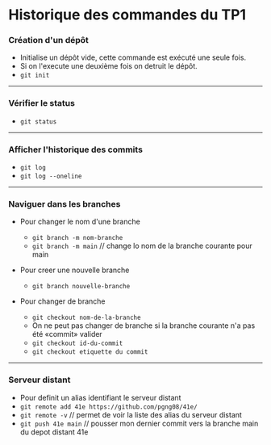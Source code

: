 # Historique des commandes du TP1

### Création d'un dépôt

- Initialise un dépôt vide, cette commande est exécuté une seule fois.
- Si on l'execute une deuxième fois on detruit le dépôt. 
- `git init`

---

### Vérifier le status

- `git status`

---

### Afficher l'historique des commits
- `git log`
- `git log --oneline`

---

### Naviguer dans les branches
- Pour changer le nom d'une branche
  - `git branch -m nom-branche`
  - `git branch -m main` // change lo nom de la branche courante pour main

- Pour creer une nouvelle branche
  - `git branch nouvelle-branche`

- Pour changer de branche
  - `git checkout nom-de-la-branche`
  - On ne peut pas changer de branche si la branche courante n'a pas été «commit» valider 
  - `git checkout id-du-commit`   
  - `git checkout etiquette du commit`

---
### Serveur distant
- Pour definit un alias identifiant le serveur distant
- `git remote add 41e https://github.com/pgng08/41e/`
- `git remote -v` // permet de voir la liste des alias du serveur distant
- `git push 41e main` // pousser mon dernier commit vers la branche main du depot distant 41e